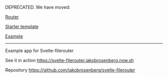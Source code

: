 DEPRECATED. We have moved:

[Router](https://github.com/sveltech/routify)

[Starter template](https://github.com/sveltech/routify-starter)

[Example](https://routify-starter.now.sh/)


----

Example app for Svelte-filerouter

See it in action
https://svelte-filerouter.jakobrosenberg.now.sh


Repository
https://github.com/jakobrosenberg/svelte-filerouter
